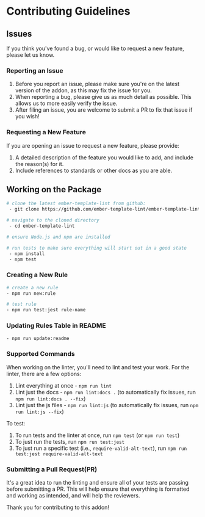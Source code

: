 # Contributing Guidelines

## Issues

If you think you've found a bug, or would like to request a new feature, please let us know.

### Reporting an Issue

1. Before you report an issue, please make sure you're on the latest version of the addon, as this may fix the issue for you.
2. When reporting a bug, please give us as much detail as possible. This allows us to more easily verify the issue.
3. After filing an issue, you are welcome to submit a PR to fix that issue if you wish!

### Requesting a New Feature

If you are opening an issue to request a new feature, please provide:

1. A detailed description of the feature you would like to add, and include the reason(s) for it.
2. Include references to standards or other docs as you are able.

## Working on the Package

```bash
# clone the latest ember-template-lint from github:
 - git clone https://github.com/ember-template-lint/ember-template-lint.git

# navigate to the cloned directory
 - cd ember-template-lint

# ensure Node.js and npm are installed

# run tests to make sure everything will start out in a good state
 - npm install
 - npm test

```

### Creating a New Rule

```bash
# create a new rule
- npm run new:rule

# test rule
- npm run test:jest rule-name

```

### Updating Rules Table in README

```bash
- npm run update:readme
```

### Supported Commands

When working on the linter, you'll need to lint and test your work.
For the linter, there are a few options:

1. Lint everything at once - `npm run lint`
2. Lint just the docs - `npm run lint:docs .` (to automatically fix issues, run `npm run lint:docs . --fix`)
3. Lint just the js files - `npm run lint:js` (to automatically fix issues, run `npm run lint:js --fix`)

To test:

1. To run tests and the linter at once, run `npm test` (or `npm run test`)
2. To just run the tests, run `npm run test:jest`
3. To just run a specific test (i.e., `require-valid-alt-text`), run `npm run test:jest require-valid-alt-text`

### Submitting a Pull Request(PR)

It's a great idea to run the linting and ensure all of your tests are passing before submitting a PR.
This will help ensure that everything is formatted and working as intended, and will help the reviewers.

Thank you for contributing to this addon!
